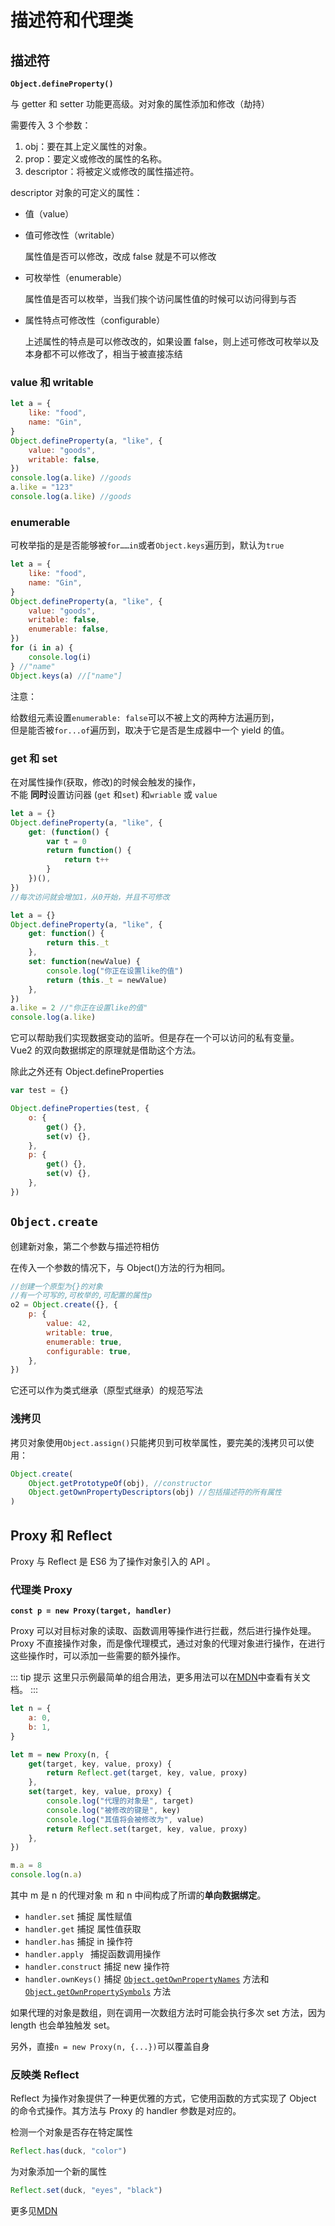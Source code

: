 # 描述符和代理类

## 描述符

**`Object.defineProperty()`**

与 getter 和 setter 功能更高级。对对象的属性添加和修改（劫持）

需要传入 3 个参数：

1. obj：要在其上定义属性的对象。
1. prop：要定义或修改的属性的名称。
1. descriptor：将被定义或修改的属性描述符。

descriptor 对象的可定义的属性：

- 值（value）

- 值可修改性（writable）

  属性值是否可以修改，改成 false 就是不可以修改

- 可枚举性（enumerable）

  属性值是否可以枚举，当我们挨个访问属性值的时候可以访问得到与否

- 属性特点可修改性（configurable）

  上述属性的特点是可以修改改的，如果设置 false，则上述可修改可枚举以及本身都不可以修改了，相当于被直接冻结

### value 和 writable

```javascript
let a = {
    like: "food",
    name: "Gin",
}
Object.defineProperty(a, "like", {
    value: "goods",
    writable: false,
})
console.log(a.like) //goods
a.like = "123"
console.log(a.like) //goods
```

### enumerable

可枚举指的是是否能够被`for……in`或者`Object.keys`遍历到，默认为`true`

```javascript
let a = {
    like: "food",
    name: "Gin",
}
Object.defineProperty(a, "like", {
    value: "goods",
    writable: false,
    enumerable: false,
})
for (i in a) {
    console.log(i)
} //"name"
Object.keys(a) //["name"]
```

注意：

给数组元素设置`enumerable: false`可以不被上文的两种方法遍历到，\
但是能否被`for...of`遍历到，取决于它是否是生成器中一个 yield 的值。

### get 和 set

在对属性操作(获取，修改)的时候会触发的操作，\
不能 **同时**设置访问器 (`get` 和`set`) 和`wriable` 或 `value`

```javascript
let a = {}
Object.defineProperty(a, "like", {
    get: (function() {
        var t = 0
        return function() {
            return t++
        }
    })(),
})
//每次访问就会增加1，从0开始，并且不可修改
```

```javascript
let a = {}
Object.defineProperty(a, "like", {
    get: function() {
        return this._t
    },
    set: function(newValue) {
        console.log("你正在设置like的值")
        return (this._t = newValue)
    },
})
a.like = 2 //"你正在设置like的值"
console.log(a.like)
```

它可以帮助我们实现数据变动的监听。但是存在一个可以访问的私有变量。\
Vue2 的双向数据绑定的原理就是借助这个方法。

除此之外还有 Object.defineProperties

```javascript
var test = {}

Object.defineProperties(test, {
    o: {
        get() {},
        set(v) {},
    },
    p: {
        get() {},
        set(v) {},
    },
})
```

## `Object.create`

创建新对象，第二个参数与描述符相仿

在传入一个参数的情况下，与 Object()方法的行为相同。

```javascript
//创建一个原型为{}的对象
//有一个可写的,可枚举的,可配置的属性p
o2 = Object.create({}, {
    p: {
        value: 42,
        writable: true,
        enumerable: true,
        configurable: true,
    },
})
```

它还可以作为类式继承（原型式继承）的规范写法

### 浅拷贝

拷贝对象使用`Object.assign()`只能拷贝到可枚举属性，要完美的浅拷贝可以使用：

```javascript
Object.create(
    Object.getPrototypeOf(obj), //constructor
    Object.getOwnPropertyDescriptors(obj) //包括描述符的所有属性
)
```

## Proxy 和 Reflect

Proxy 与 Reflect 是 ES6 为了操作对象引入的 API 。

### 代理类 Proxy

**`const p = new Proxy(target, handler)`**

Proxy 可以对目标对象的读取、函数调用等操作进行拦截，然后进行操作处理。\
Proxy 不直接操作对象，而是像代理模式，通过对象的代理对象进行操作，在进行这些操作时，可以添加一些需要的额外操作。

::: tip 提示
这里只示例最简单的组合用法，更多用法可以在[MDN](https://developer.mozilla.org/zh-CN/docs/Web/JavaScript/Reference/Global_Objects/Proxy)中查看有关文档。
:::

```javascript
let n = {
    a: 0,
    b: 1,
}

let m = new Proxy(n, {
    get(target, key, value, proxy) {
        return Reflect.get(target, key, value, proxy)
    },
    set(target, key, value, proxy) {
        console.log("代理的对象是", target)
        console.log("被修改的键是", key)
        console.log("其值将会被修改为", value)
        return Reflect.set(target, key, value, proxy)
    },
})

m.a = 8
console.log(n.a)
```

其中 m 是 n 的代理对象 m 和 n 中间构成了所谓的**单向数据绑定**。

- `handler.set` 捕捉 属性赋值
- `handler.get` 捕捉 属性值获取
- `handler.has` 捕捉 in 操作符
- `handler.apply ` 捕捉函数调用操作
- `handler.construct` 捕捉 new 操作符
- `handler.ownKeys()` 捕捉 [`Object.getOwnPropertyNames`](https://developer.mozilla.org/zh-CN/docs/Web/JavaScript/Reference/Global_Objects/Object/getOwnPropertyNames) 方法和 [`Object.getOwnPropertySymbols`](https://developer.mozilla.org/zh-CN/docs/Web/JavaScript/Reference/Global_Objects/Object/getOwnPropertySymbols) 方法

如果代理的对象是数组，则在调用一次数组方法时可能会执行多次 set 方法，因为 length 也会单独触发 set。

另外，直接`n = new Proxy(n, {...})`可以覆盖自身

### 反映类 Reflect

Reflect 为操作对象提供了一种更优雅的方式，它使用函数的方式实现了 Object 的命令式操作。其方法与 Proxy 的 handler 参数是对应的。

检测一个对象是否存在特定属性

```javascript
Reflect.has(duck, "color")
```

为对象添加一个新的属性

```javascript
Reflect.set(duck, "eyes", "black")
```

更多见[MDN](https://developer.mozilla.org/zh-CN/docs/orphaned/Web/JavaScript/Reference/Global_Objects/Reflect)
